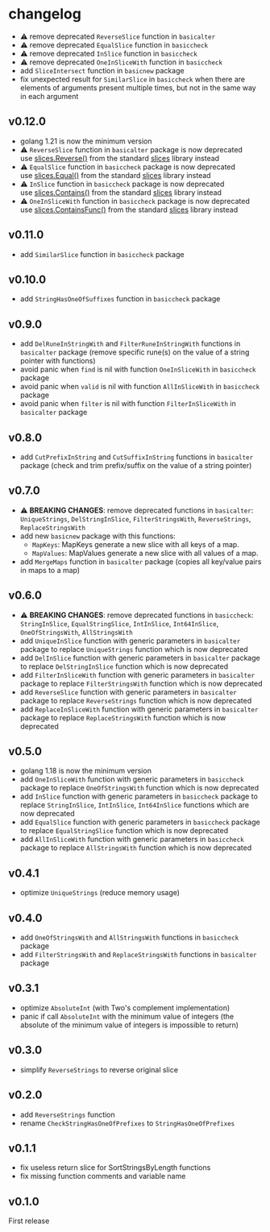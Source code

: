 # changelog

* :warning: remove deprecated `ReverseSlice` function in `basicalter`
* :warning: remove deprecated `EqualSlice` function in `basiccheck`
* :warning: remove deprecated `InSlice` function in `basiccheck`
* :warning: remove deprecated `OneInSliceWith` function in `basiccheck`
* add `SliceIntersect` function in `basicnew` package
* fix unexpected result for `SimilarSlice` in `basiccheck` when there are elements of arguments present multiple times, but not in the same way in each argument

## v0.12.0

* golang 1.21 is now the minimum version
* :warning: `ReverseSlice` function in `basicalter` package is now deprecated  
  use [slices.Reverse()](https://pkg.go.dev/slices#Reverse) from the standard [slices](https://pkg.go.dev/slices) library instead
* :warning: `EqualSlice` function in `basiccheck` package is now deprecated  
  use [slices.Equal()](https://pkg.go.dev/slices#Equal) from the standard [slices](https://pkg.go.dev/slices) library instead
* :warning: `InSlice` function in `basiccheck` package is now deprecated  
  use [slices.Contains()](https://pkg.go.dev/slices#Contains) from the standard [slices](https://pkg.go.dev/slices) library instead
* :warning: `OneInSliceWith` function in `basiccheck` package is now deprecated  
  use [slices.ContainsFunc()](https://pkg.go.dev/slices#ContainsFunc) from the standard [slices](https://pkg.go.dev/slices) library instead

## v0.11.0

* add `SimilarSlice` function in `basiccheck` package

## v0.10.0

* add `StringHasOneOfSuffixes` function in `basiccheck` package

## v0.9.0

* add `DelRuneInStringWith` and `FilterRuneInStringWith` functions in `basicalter` package (remove specific rune(s) on the value of a string pointer with functions)
* avoid panic when `find` is nil with function `OneInSliceWith` in `basiccheck` package
* avoid panic when `valid` is nil with function `AllInSliceWith` in `basiccheck` package
* avoid panic when `filter` is nil with function `FilterInSliceWith` in `basicalter` package

## v0.8.0

* add `CutPrefixInString` and `CutSuffixInString` functions in `basicalter` package (check and trim prefix/suffix on the value of a string pointer)

## v0.7.0

* :warning: **BREAKING CHANGES**: remove deprecated functions in `basicalter`: `UniqueStrings`, `DelStringInSlice`, `FilterStringsWith`, `ReverseStrings`, `ReplaceStringsWith`
* add new `basicnew` package with this functions:
  * `MapKeys`: MapKeys generate a new slice with all keys of a map.
  * `MapValues`: MapValues generate a new slice with all values of a map.
* add `MergeMaps` function in `basicalter` package (copies all key/value pairs in maps to a map)

## v0.6.0

* :warning: **BREAKING CHANGES**: remove deprecated functions in `basiccheck`: `StringInSlice`, `EqualStringSlice`, `IntInSlice`, `Int64InSlice`, `OneOfStringsWith`, `AllStringsWith`
* add `UniqueInSlice` function with generic parameters in `basicalter` package to replace `UniqueStrings` function which is now deprecated
* add `DelInSlice` function with generic parameters in `basicalter` package to replace `DelStringInSlice` function which is now deprecated
* add `FilterInSliceWith` function with generic parameters in `basicalter` package to replace `FilterStringsWith` function which is now deprecated
* add `ReverseSlice` function with generic parameters in `basicalter` package to replace `ReverseStrings` function which is now deprecated
* add `ReplaceInSliceWith` function with generic parameters in `basicalter` package to replace `ReplaceStringsWith` function which is now deprecated

## v0.5.0

* golang 1.18 is now the minimum version
* add `OneInSliceWith` function with generic parameters in `basiccheck` package to replace `OneOfStringsWith` function which is now deprecated
* add `InSlice` function with generic parameters in `basiccheck` package to replace `StringInSlice`, `IntInSlice`, `Int64InSlice` functions which are now deprecated
* add `EqualSlice` function with generic parameters in `basiccheck` package to replace `EqualStringSlice` function which is now deprecated
* add `AllInSliceWith` function with generic parameters in `basiccheck` package to replace `AllStringsWith` function which is now deprecated

## v0.4.1

* optimize `UniqueStrings` (reduce memory usage)

## v0.4.0

* add `OneOfStringsWith` and `AllStringsWith` functions in `basiccheck` package
* add `FilterStringsWith` and `ReplaceStringsWith` functions in `basicalter` package

## v0.3.1

* optimize `AbsoluteInt` (with Two's complement implementation)
* panic if call `AbsoluteInt` with the minimum value of integers (the absolute of the minimum value of integers is impossible to return)

## v0.3.0

* simplify `ReverseStrings` to reverse original slice

## v0.2.0

* add `ReverseStrings` function
* rename `CheckStringHasOneOfPrefixes` to `StringHasOneOfPrefixes`

## v0.1.1

* fix useless return slice for SortStringsByLength functions
* fix missing function comments and variable name

## v0.1.0

First release
